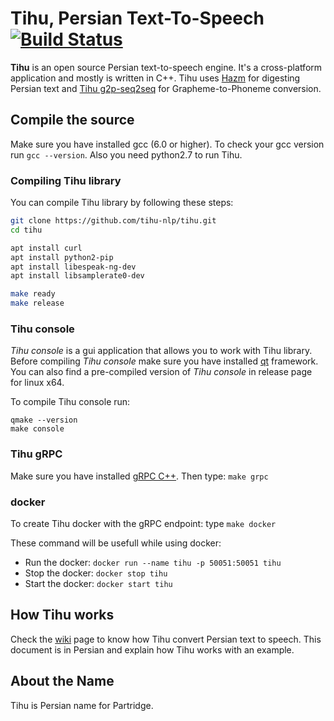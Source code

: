 # Tihu, Persian Text-To-Speech  [![Build Status](https://travis-ci.org/tihu-nlp/tihu.svg?branch=master)](https://travis-ci.org/tihu-nlp/tihu)


**Tihu** is an open source Persian text-to-speech engine. It's a cross-platform application and mostly is written in C++. Tihu uses [Hazm](https://github.com/sobhe/hazm) for digesting Persian text and [Tihu g2p-seq2seq](https://github.com/tihu-nlp/tihudict) for Grapheme-to-Phoneme conversion.


## Compile the source

Make sure you have installed gcc (6.0 or higher). To check your gcc version run `gcc --version`. Also you need python2.7 to run Tihu.

### Compiling Tihu library

You can compile Tihu library by following these steps:
```bash
git clone https://github.com/tihu-nlp/tihu.git
cd tihu

apt install curl
apt install python2-pip
apt install libespeak-ng-dev
apt install libsamplerate0-dev

make ready
make release
```

### Tihu console

*Tihu console* is a gui application that allows you to work with Tihu library. Before compiling *Tihu console* make sure you have installed [qt](https://www.qt.io) framework. You can also find a pre-compiled version of *Tihu console* in release page for linux x64.

To compile Tihu console run:
```
qmake --version
make console
```


### Tihu gRPC

Make sure you have installed [gRPC C++](https://github.com/grpc/grpc/tree/master/src/cpp). Then type: `make grpc`

### docker

To create Tihu docker with the gRPC endpoint: type `make docker`

These command will be usefull while using docker:

- Run the docker: `docker run --name tihu -p 50051:50051 tihu`
- Stop the docker: `docker stop tihu`
- Start the docker: `docker start tihu`

## How Tihu works

Check the [wiki](https://github.com/tihu-nlp/tihu/wiki) page to know how Tihu convert Persian text to speech.
This document is in Persian and explain how Tihu works with an example.

## About the Name

Tihu is Persian name for Partridge.
